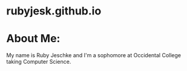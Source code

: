 # rubyjesk.github.io
<DOCTYPE HTML>
<html>
 <head>
     <meta charset="utf-8">
     <title>Hello, World!</title>
 </head>
    <h1>About Me:</h1>
 <body>
     My name is Ruby Jeschke and I'm a sophomore at Occidental College taking Computer Science.
 </body>
</html>
